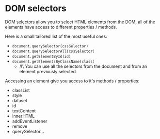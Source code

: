 # DOM selectors

DOM selectors allow you to select HTML elements from the DOM, all of the elements have access to different properties / methods.

Here is a small tailored list of the most useful ones:

- `document.querySelector(cssSelector)`
- `document.querySelectorAll(cssSelector)`
- `document.getElementById(id)`
- `document.getElementsByClassName(class)`
  - /!\ You can use all the selectors from the document and from an element previously selected

Accessing an element give you access to it's methods / properties:

- classList
- style
- dataset
- id
- textContent
- innerHTML
- addEventListener
- remove
- querySelector...
